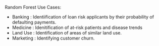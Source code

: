 Random Forest Use Cases:

- Banking : Identiification of loan risk applicants by their probability of defaulting payments.
- Medicine : Idenitification of at-risk patients and disease trends
- Land Use : Identification of areas of similar land use.
- Marketing : Identifying customer churn.
